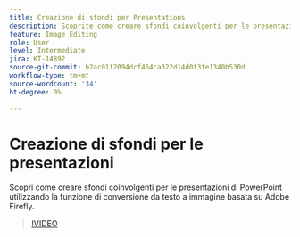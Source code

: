 ```yaml
---
title: Creazione di sfondi per Presentations
description: Scoprite come creare sfondi coinvolgenti per le presentazioni PowerPoint
feature: Image Editing
role: User
level: Intermediate
jira: KT-14892
source-git-commit: b2ac01f2094dcf454ca322d14d0f3fe1340b530d
workflow-type: tm+mt
source-wordcount: '34'
ht-degree: 0%

---
```


# Creazione di sfondi per le presentazioni

Scopri come creare sfondi coinvolgenti per le presentazioni di PowerPoint utilizzando la funzione di conversione da testo a immagine basata su Adobe Firefly.

>[!VIDEO](https://video.tv.adobe.com/v/3427117?quality=12&learn=on&hidetitle=true)
